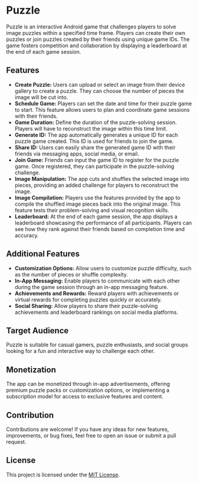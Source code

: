 # Puzzle

Puzzle is an interactive Android game that challenges players to solve image puzzles within a specified time frame. Players can create their own puzzles or join puzzles created by their friends using unique game IDs. The game fosters competition and collaboration by displaying a leaderboard at the end of each game session.

## Features

- **Create Puzzle:** Users can upload or select an image from their device gallery to create a puzzle. They can choose the number of pieces the image will be cut into.
- **Schedule Game:** Players can set the date and time for their puzzle game to start. This feature allows users to plan and coordinate game sessions with their friends.
- **Game Duration:** Define the duration of the puzzle-solving session. Players will have to reconstruct the image within this time limit.
- **Generate ID:** The app automatically generates a unique ID for each puzzle game created. This ID is used for friends to join the game.
- **Share ID:** Users can easily share the generated game ID with their friends via messaging apps, social media, or email.
- **Join Game:** Friends can input the game ID to register for the puzzle game. Once registered, they can participate in the puzzle-solving challenge.
- **Image Manipulation:** The app cuts and shuffles the selected image into pieces, providing an added challenge for players to reconstruct the image.
- **Image Compilation:** Players use the features provided by the app to compile the shuffled image pieces back into the original image. This feature tests their problem-solving and visual recognition skills.
- **Leaderboard:** At the end of each game session, the app displays a leaderboard showcasing the performance of all participants. Players can see how they rank against their friends based on completion time and accuracy.

## Additional Features

- **Customization Options:** Allow users to customize puzzle difficulty, such as the number of pieces or shuffle complexity.
- **In-App Messaging:** Enable players to communicate with each other during the game session through an in-app messaging feature.
- **Achievements and Rewards:** Reward players with achievements or virtual rewards for completing puzzles quickly or accurately.
- **Social Sharing:** Allow players to share their puzzle-solving achievements and leaderboard rankings on social media platforms.

## Target Audience

Puzzle is suitable for casual gamers, puzzle enthusiasts, and social groups looking for a fun and interactive way to challenge each other.

## Monetization

The app can be monetized through in-app advertisements, offering premium puzzle packs or customization options, or implementing a subscription model for access to exclusive features and content.

## Contribution

Contributions are welcome! If you have any ideas for new features, improvements, or bug fixes, feel free to open an issue or submit a pull request.

## License

This project is licensed under the [MIT License](LICENSE).
